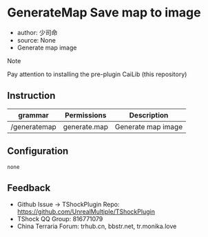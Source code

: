 # GenerateMap Save map to image

- author: 少司命
- source: None
- Generate map image
  
> [!NOTE]  
> Pay attention to installing the pre-plugin CaiLib (this repository)

## Instruction

| grammar                   |      Permissions      |   Description   |
|----------------------|:------------:|:------:|
| /generatemap | generate.map | Generate map image |

## Configuration

```json5
none
```

## Feedback
- Github Issue -> TShockPlugin Repo: https://github.com/UnrealMultiple/TShockPlugin
- TShock QQ Group: 816771079
- China Terraria Forum: trhub.cn, bbstr.net, tr.monika.love

